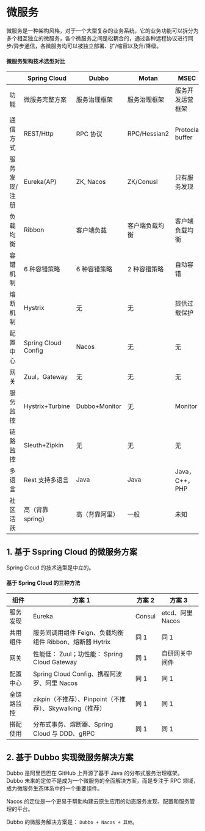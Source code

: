 # 微服务

微服务是一种架构风格，对于一个大型复杂的业务系统，它的业务功能可以拆分为多个相互独立的微服务，各个微服务之间是松耦合的，通过各种远程协议进行同步/异步通信，各微服务均可以被独立部署、扩/缩容以及升/降级。

#### 微服务架构技术选型对比
| | Spring Cloud | Dubbo | Motan | MSEC | 其他 |
|---|---|---|---|---|---|
| 功能 | 微服务完整方案 | 服务治理框架 | 服务治理框架 | 服务开发运营框架 | 略 |
| 通信方式 | REST/Http | RPC 协议 | RPC/Hessian2 | Protocla buffer | grpc, thrift |
| 服务发现/注册 | Eureka(AP) | ZK, Nacos | ZK/Conusl | 只有服务发现 | Etcd |
| 负载均衡 | Ribbon | 客户端负载 | 客户端负载均衡 | 客户端负载均衡 | Nginx+Lua |
| 容错机制 | 6 种容错策略 | 6 种容错策略 | 2 种容错策略 | 自动容错 | Keepalived、HeartBeat |
| 熔断机制 | Hystrix | 无 | 无 | 提供过载保护 | 无 |
| 配置中心 | Spring Cloud Config | Nacos | 无 | 无 | Apollo，Nacos |
| 网关 | Zuul，Gateway | 无 | 无 | 无 | Kong，自研 |
| 服务监控 | Hystrix+Turbine | Dubbo+Monitor | 无 | Monitor | ELK |
| 链路监控 | Sleuth+Zipkin | 无 | 无 | 无 | Pinpoint |
| 多语言 | Rest 支持多语言 | Java | Java | Java，C++，PHP | Java，PHP，Node.js |
| 社区活跃 | 高（背靠 spring） | 高（背靠阿里） | 一般 | 未知 | 略 |

## 1. 基于 Sspring Cloud 的微服务方案

Spring Cloud 的技术选型是中立的。

#### 基于 Spring Cloud 的三种方法
| 组件 | 方案 1 | 方案 2 | 方案 3 |
|---|---|---|---|
| 服务发现 | Eureka | Consul | etcd、阿里 Nacos |
| 共用组件 | 服务间调用组件 Feign、负载均衡组件 Ribbon、熔断器 Hytrix | 同 1| 同 1 |
| 网关 | 性能低： Zuul；功性能： Spring Cloud Gateway | 同 1 | 自研网关中间件 |
| 配置中心 | Spring Cloud Config、携程阿波罗、阿里 Nacos | 同 1 | 同 1 |
| 全链路监控 | zikpin（不推荐）、Pinpoint（不推荐）、Skywalking（推荐） | 同 1 | 同 1 |
| 搭配使用 | 分布式事务、熔断器、Spring Cloud 与 DDD、gRPC | 同 1 | 同 1 |
 

## 2. 基于 Dubbo 实现微服务解决方案

Dubbo 是阿里巴巴在 GitHub 上开源了基于 Java 的分布式服务治理框架。Dubbo 未来的定位不是成为一个微服务的全面解决方案，而是专注于 RPC 领域，成为微服务生态体系中的一个重要组件。

Nacos 的定位是一个更易于帮助构建云原生应用的动态服务发现、配置和服务管理的平台。

Dubbo 的微服务解决方案是： `Dubbo + Nacos + 其他`。

